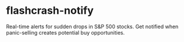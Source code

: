 # flashcrash-notify
Real-time alerts for sudden drops in S&amp;P 500 stocks. Get notified when panic-selling creates potential buy opportunities.
